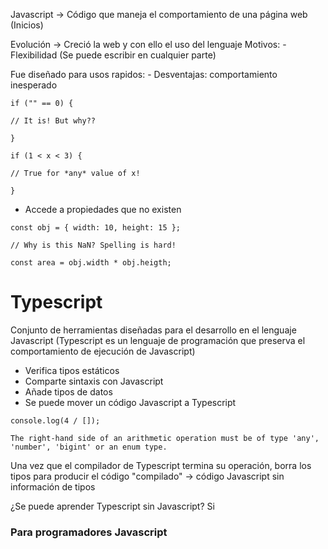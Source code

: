 Javascript -> Código que maneja el comportamiento de una página web (Inicios)

Evolución -> Creció la web y con ello el uso del lenguaje
	Motivos:
		-  Flexibilidad (Se puede escribir en cualquier parte)

Fue diseñado para usos rapidos:
	- Desventajas:  comportamiento inesperado

```
if ("" == 0) {

// It is! But why??

}

if (1 < x < 3) {

// True for *any* value of x!

}
```

- Accede a propiedades que no existen

```
const obj = { width: 10, height: 15 };

// Why is this NaN? Spelling is hard!

const area = obj.width * obj.heigth;
```

# Typescript

Conjunto de herramientas diseñadas para el desarrollo en el lenguaje Javascript (Typescript es un lenguaje de programación que preserva el comportamiento de ejecución de Javascript)

- Verifica tipos estáticos
- Comparte sintaxis con Javascript
- Añade tipos de datos
- Se puede mover un código Javascript a Typescript

```
console.log(4 / []);

The right-hand side of an arithmetic operation must be of type 'any', 'number', 'bigint' or an enum type.
```

Una vez que el compilador de Typescript termina su operación, borra los tipos para producir el código "compilado" -> código Javascript sin información de tipos

¿Se puede aprender Typescript sin Javascript? Si

### Para programadores Javascript


